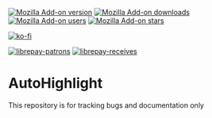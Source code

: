 [![Mozilla Add-on version](https://img.shields.io/amo/v/auto_highlight.svg)](https://addons.mozilla.org/addon/auto_highlight/?src=external-github-shield-downloads)
[![Mozilla Add-on downloads](https://img.shields.io/amo/d/auto_highlight.svg)](https://addons.mozilla.org/addon/auto_highlight/?src=external-github-shield-downloads)
[![Mozilla Add-on users](https://img.shields.io/amo/users/auto_highlight.svg)](https://addons.mozilla.org/addon/auto_highlight/statistics/)
[![Mozilla Add-on stars](https://img.shields.io/amo/stars/auto_highlight.svg)](https://addons.mozilla.org/addon/auto_highlight/reviews/)

[![ko-fi](https://www.ko-fi.com/img/githubbutton_sm.svg)](https://ko-fi.com/fastaddons)

[![librepay-patrons](https://img.shields.io/liberapay/patrons/juraj.masiar.svg?logo=liberapay)](https://liberapay.com/juraj.masiar/)
[![librepay-receives](https://img.shields.io/liberapay/receives/juraj.masiar.svg?logo=liberapay)](https://liberapay.com/juraj.masiar/)

# AutoHighlight
This repository is for tracking bugs and documentation only
